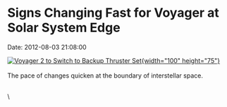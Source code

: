 Signs Changing Fast for Voyager at Solar System Edge
====================================================

Date: 2012-08-03 21:08:00

[![Voyager 2 to Switch to Backup Thruster
Set](http://www.jpl.nasa.gov/images/voyager/20110308/pia13892-th.jpg){width="100"
height="75"}](http://www.jpl.nasa.gov/news/news.cfm?release=2012-225&rn=news.xml&rst=3454)\
\
The pace of changes quicken at the boundary of interstellar space.

\
\
